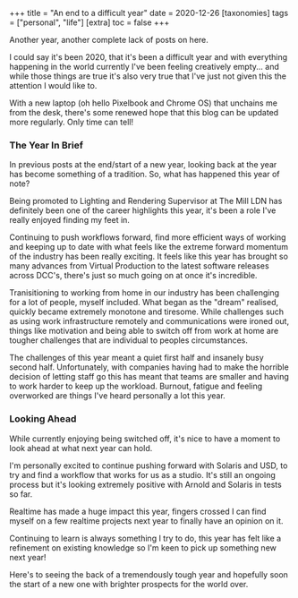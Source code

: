 +++
title = "An end to a difficult year"
date = 2020-12-26
[taxonomies]
  tags = ["personal", "life"]
[extra]
  toc = false
+++

Another year, another complete lack of posts on here.

I could say it's been 2020, that it's been a difficult year and with everything happening in the world currently I've been feeling creatively empty... and while those things are true it's also very true that I've just not given this the attention I would like to.

With a new laptop (oh hello Pixelbook and Chrome OS) that unchains me from the desk, there's some renewed hope that this blog can be updated more regularly. Only time can tell!

### The Year In Brief

In previous posts at the end/start of a new year, looking back at the year has become something of a tradition. So, what has happened this year of note?

Being promoted to Lighting and Rendering Supervisor at The Mill LDN has definitely been one of the career highlights this year, it's been a role I've really enjoyed finding my feet in.

Continuing to push workflows forward, find more efficient ways of working and keeping up to date with what feels like the extreme forward momentum of the industry has been really exciting. It feels like this year has brought so many advances from Virtual Production to the latest software releases across DCC's, there's just so much going on at once it's incredible.

Tranisitioning to working from home in our industry has been challenging for a lot of people, myself included. What began as the "dream" realised, quickly became extremely monotone and tiresome. While challenges such as using work infrastructure remotely and communications were ironed out, things like motivation and being able to switch off from work at home are tougher challenges that are individual to peoples circumstances.

The challenges of this year meant a quiet first half and insanely busy second half. Unfortunately, with companies having had to make the horrible decision of letting staff go this has meant that teams are smaller and having to work harder to keep up the workload. Burnout, fatigue and feeling overworked are things I've heard personally a lot this year.

### Looking Ahead

While currently enjoying being switched off, it's nice to have a moment to look ahead at what next year can hold.

I'm personally excited to continue pushing forward with Solaris and USD, to try and find a workflow that works for us as a studio. It's still an ongoing process but it's looking extremely positive with Arnold and Solaris in tests so far.

Realtime has made a huge impact this year, fingers crossed I can find myself on a few realtime projects next year to finally have an opinion on it.

Continuing to learn is always something I try to do, this year has felt like a refinement on existing knowledge so I'm keen to pick up something new next year!

Here's to seeing the back of a tremendously tough year and hopefully soon the start of a new one with brighter prospects for the world over.
